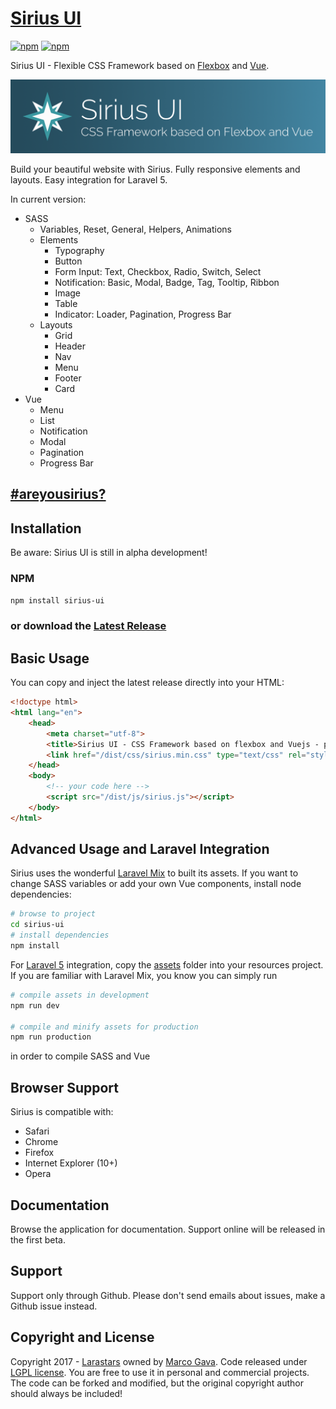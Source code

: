 # [Sirius UI](https://larastars.com/sirius/demo)

[![npm](https://img.shields.io/npm/v/sirius-ui.svg)](https://www.npmjs.com/package/sirius-ui)
[![npm](https://img.shields.io/npm/dm/sirius-ui.svg)](https://www.npmjs.com/package/sirius-ui)

Sirius UI - Flexible CSS Framework based on [Flexbox](https://developer.mozilla.org/en-US/docs/Web/CSS/CSS_Flexible_Box_Layout/Using_CSS_flexible_boxes) and [Vue](https://vuejs.org).

[![Sirius UI - Flexible CSS Framework](https://raw.githubusercontent.com/macmotp/sirius/master/resources/images/sirius_cover.png)](https://larastars.com/sirius/demo)

Build your beautiful website with Sirius. Fully responsive elements and layouts. Easy integration for Laravel 5.

In current version:
* SASS
  * Variables, Reset, General, Helpers, Animations
  * Elements
    * Typography
    * Button
    * Form Input: Text, Checkbox, Radio, Switch, Select
    * Notification: Basic, Modal, Badge, Tag, Tooltip, Ribbon
    * Image
    * Table
    * Indicator: Loader, Pagination, Progress Bar
  * Layouts
    * Grid
    * Header
    * Nav
    * Menu
    * Footer
    * Card
* Vue
  * Menu
  * List
  * Notification
  * Modal
  * Pagination
  * Progress Bar

## [#areyousirius?](https://twitter.com/larastarsgalaxy)

## Installation

Be aware: Sirius UI is still in alpha development!

### NPM

```sh
npm install sirius-ui
```

### or download the [Latest Release](https://github.com/macmotp/sirius/archive/master.zip)

## Basic Usage

You can copy and inject the latest release directly into your HTML:

```html
<!doctype html>
<html lang="en">
    <head>
        <meta charset="utf-8">
        <title>Sirius UI - CSS Framework based on flexbox and Vuejs - powered by Larastars</title>
        <link href="/dist/css/sirius.min.css" type="text/css" rel="stylesheet">
    </head>
    <body>
        <!-- your code here -->
        <script src="/dist/js/sirius.js"></script>
    </body>
</html>
```
## Advanced Usage and Laravel Integration

Sirius uses the wonderful [Laravel Mix](https://github.com/JeffreyWay/laravel-mix) to built its assets. If you want to change SASS variables or add your own Vue components, install node dependencies:

```sh
# browse to project
cd sirius-ui
# install dependencies
npm install
```

For [Laravel 5](https://laravel.com) integration, copy the [assets](https://github.com/macmotp/sirius/tree/master/assets) folder into your resources project. If you are familiar with Laravel Mix, you know you can simply run

```sh
# compile assets in development
npm run dev

# compile and minify assets for production
npm run production
```

in order to compile SASS and Vue

## Browser Support

Sirius is compatible with:

* Safari
* Chrome
* Firefox
* Internet Explorer (10+)
* Opera


## Documentation

Browse the application for documentation. Support online will be released in the first beta.

## Support

Support only through Github. Please don't send emails about issues, make a Github issue instead.

## Copyright and License

Copyright 2017 - [Larastars](https://larastars.com) owned by [Marco Gava](https://www.linkedin.com/in/gavamarco).
Code released under [LGPL license](https://github.com/macmotp/sirius/blob/master/license.md).
You are free to use it in personal and commercial projects. The code can be forked and modified, but the original copyright author should always be included!